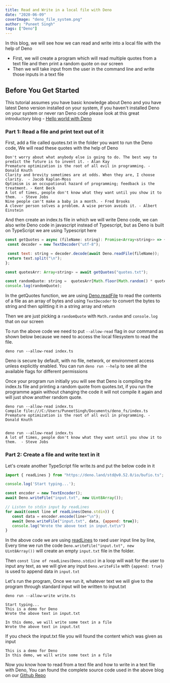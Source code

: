 ```yaml
---
title: Read and Write in a local file with Deno
date: "2020-06-09"
coverImage: "deno_file_system.png"
author: "Puneet Singh"
tags: ["Deno"]
---
```


In this blog, we will see how we can read and write into a local file with the help of Deno

 - First, we will create a program which will read multiple quotes from a text file and then print a random quote on our screen 
 - Then we will take input from the user in the command line and write those inputs in a text file 
 
## Before You Get Started

This tutorial assumes you have basic knowledge about Deno and you have latest Deno version installed on your system, if you haven't installed Deno on your system or never ran Deno code please look at this great introductory blog - [Hello world with Deno](/hello-world-deno/) 

### Part 1: Read a file and print text out of it

First, add a file called quotes.txt in the folder you want to run the Deno code, We will read these quotes with the help of Deno

```
Don't worry about what anybody else is going to do. The best way to predict the future is to invent it. - Alan Kay
Premature optimization is the root of all evil in programming. - Donald Knuth
Clarity and brevity sometimes are at odds. When they are, I choose clarity.  - Jacob Kaplan-Moss
Optimism is an occupational hazard of programming; feedback is the treatment. - Kent Beck
A lot of times, people don't know what they want until you show it to them.  - Steve Jobs
Nine people can't make a baby in a month. - Fred Brooks
A clever person solves a problem. A wise person avoids it. - Albert Einstein
```

And then create an index.ts file in which we will write Deno code, we can also write Deno code in javascript instead of Typescript, but as Deno is built on TypeScript we are using Typescript here

```Javascript
const getQuotes = async (fileName: string): Promise<Array<string>> => {
 const decoder = new TextDecoder("utf-8");

 const text: string = decoder.decode(await Deno.readFile(fileName));
 return text.split("\n");
};

const quotesArr: Array<string> = await getQuotes("quotes.txt");

const randomQuote: string =  quotesArr[Math.floor(Math.random() * quotesArr.length)];
console.log(randomQuote);
```
In the getQuotes function, we are using  [Deno.readFile](https://deno.land/typedoc/index.html#readfile) to read the contents of a file as an array of bytes and using `TextDecoder` to convert the bytes to string and then splitting it in a string array and return

Then we are just picking a `randomQuote` with `Math.random` and `console.log` that on our screen



To run the above code we need to put `--allow-read` flag in our command as shown below because we need to access the local filesystem to read the file.

```
deno run --allow-read index.ts
```

Deno is secure by default, with no file, network, or environment access unless explicitly enabled. You can run `deno run --help` to see  all the available flags for different permissions

Once your program run initially you will see that Deno is compiling the index.ts file and printing a random quote from quotes.txt, if you run the programme again without changing the code it will not compile it again and will just show another random quote.

```
deno run --allow-read index.ts
Compile file:///C:/Users/PuneetSingh/Documents/deno_fs/index.ts
Premature optimization is the root of all evil in programming. - Donald Knuth


deno run --allow-read index.ts
A lot of times, people don't know what they want until you show it to them.  - Steve Jobs
```
### Part 2: Create a file and write text in it

Let's create another TypeScript file write.ts and put the below code in it

```Javascript
import { readLines } from "https://deno.land/std@v0.52.0/io/bufio.ts";

console.log('Start typing...');

const encoder = new TextEncoder();
await Deno.writeFile("input.txt", new Uint8Array());

// Listen to stdin input by readLines
for await(const line of readLines(Deno.stdin)) {
   const data = encoder.encode(line+"\n");
   await Deno.writeFile("input.txt", data, {append: true});
   console.log("Wrote the above text in input.txt\n") 
}
```
In the above code we are using [readLines](https://deno.land/std/io/README.md) to raed user input line by line, Every time we run the code `Deno.writeFile("input.txt", new Uint8Array())` will create an empty `input.txt` file in the folder.

Then `const line of readLines(Deno.stdin)` in a loop will wait for the user to input any text, as we will give any input  `Deno.writeFile` with `{append: true}` is used to append data in `input.txt`

Let's run the program, Once we run it, whatever text we will give to the program through standard input will be written to input.txt

```
deno run --allow-write write.ts

Start typing...
This is a demo for Deno
Wrote the above text in input.txt

In this demo, we will write some text in a file
Wrote the above text in input.txt
```

If you check the input.txt file you will found the content which was given as input

```
This is a demo for Deno
In this demo, we will write some text in a file
```

Now you know how to read from a text file and how to write in a text file with Deno, You can found the complete source code used in the above blog on our [Github Repo](https://github.com/LoginRadius/engineering-blog-samples/tree/master/Deno/ReadAndWriteInLocalFile)  